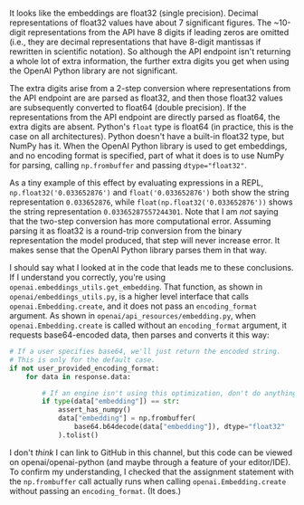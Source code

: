 It looks like the embeddings are float32 (single precision). Decimal representations of float32 values have about 7 significant figures. The ~10-digit representations from the API have 8 digits if leading zeros are omitted (i.e., they are decimal representations that have 8-digit mantissas if rewritten in scientific notation). So although the API endpoint isn't returning a whole lot of extra information, the further extra digits you get when using the OpenAI Python library are not significant.

The extra digits arise from a 2-step conversion where representations from the API endpoint are are parsed as float32, and then those float32 values are subsequently converted to float64 (double precision). If the representations from the API endpoint are directly parsed as float64, the extra digits are absent. Python's `float` type is float64 (in practice, this is the case on all architectures). Python doesn't have a built-in float32 type, but NumPy has it. When the OpenAI Python library is used to get embeddings, and no encoding format is specified, part of what it does is to use NumPy for parsing, calling `np.frombuffer` and passing `dtype="float32"`.

As a tiny example of this effect by evaluating expressions in a REPL, `np.float32('0.033652876')` and `float('0.033652876')` both show the string representation `0.033652876`, while `float(np.float32('0.033652876'))` shows the string representation `0.03365287557244301`. Note that I am *not* saying that the two-step conversion has more computational error. Assuming parsing it as float32 is a round-trip conversion from the binary representation the model produced, that step will never increase error. It makes sense that the OpenAI Python library parses them in that way.

I should say what I looked at in the code that leads me to these conclusions. If I understand you correctly, you're using `openai.embeddings_utils.get_embedding`. That function, as shown in `openai/embeddings_utils.py`, is a higher level interface that calls `openai.Embedding.create`, and it does not pass an `encoding_format` argument. As shown in `openai/api_resources/embedding.py`, when `openai.Embedding.create` is called without an `encoding_format` argument, it requests base64-encoded data, then parses and converts it this way:

```python
# If a user specifies base64, we'll just return the encoded string.
# This is only for the default case.
if not user_provided_encoding_format:
    for data in response.data:

        # If an engine isn't using this optimization, don't do anything
        if type(data["embedding"]) == str:
            assert_has_numpy()
            data["embedding"] = np.frombuffer(
                base64.b64decode(data["embedding"]), dtype="float32"
            ).tolist()
```

I don't *think* I can link to GitHub in this channel, but this code can be viewed on openai/openai-python (and maybe through a feature of your editor/IDE). To confirm my understanding, I checked that the assignment statement with the `np.frombuffer` call actually runs when calling `openai.Embedding.create` without passing an `encoding_format`. (It does.)
